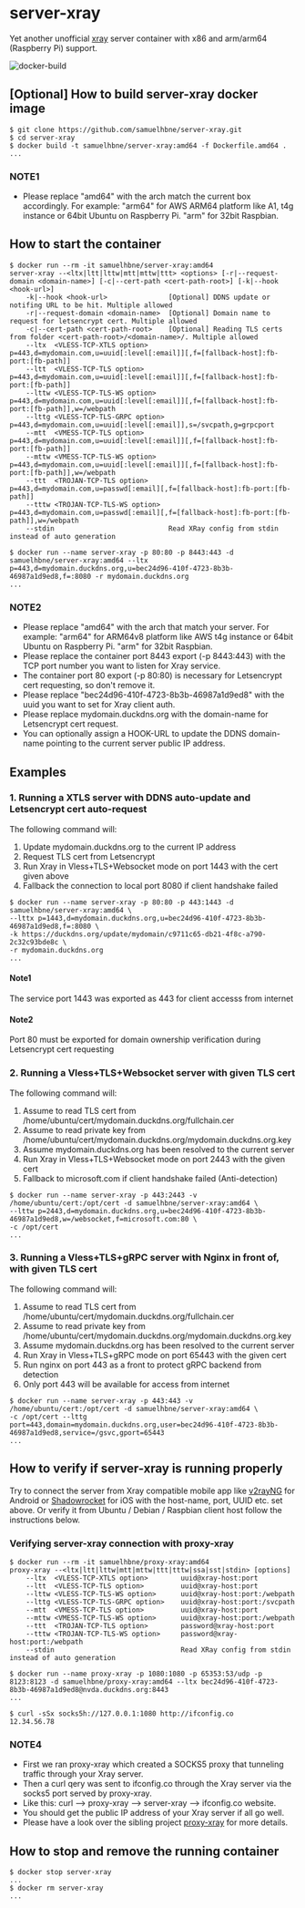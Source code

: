 # server-xray

Yet another unofficial [xray](https://github.com/XTLS/Xray-core) server container with x86 and arm/arm64 (Raspberry Pi) support.

![docker-build](https://github.com/samuelhbne/server-xray/workflows/docker-buildx-latest/badge.svg)

## [Optional] How to build server-xray docker image

```shell
$ git clone https://github.com/samuelhbne/server-xray.git
$ cd server-xray
$ docker build -t samuelhbne/server-xray:amd64 -f Dockerfile.amd64 .
...
```

### NOTE1

- Please replace "amd64" with the arch match the current box accordingly. For example: "arm64" for AWS ARM64 platform like A1, t4g instance or 64bit Ubuntu on Raspberry Pi. "arm" for 32bit Raspbian.

## How to start the container

```shell
$ docker run --rm -it samuelhbne/server-xray:amd64
server-xray --<ltx|ltt|lttw|mtt|mttw|ttt> <options> [-r|--request-domain <domain-name>] [-c|--cert-path <cert-path-root>] [-k|--hook <hook-url>]
    -k|--hook <hook-url>               [Optional] DDNS update or notifing URL to be hit. Multiple allowed
    -r|--request-domain <domain-name>  [Optional] Domain name to request for letsencrypt cert. Multiple allowed
    -c|--cert-path <cert-path-root>    [Optional] Reading TLS certs from folder <cert-path-root>/<domain-name>/. Multiple allowed
    --ltx  <VLESS-TCP-XTLS option>     p=443,d=mydomain.com,u=uuid[:level[:email]][,f=[fallback-host]:fb-port:[fb-path]]
    --ltt  <VLESS-TCP-TLS option>      p=443,d=mydomain.com,u=uuid[:level[:email]][,f=[fallback-host]:fb-port:[fb-path]]
    --lttw <VLESS-TCP-TLS-WS option>   p=443,d=mydomain.com,u=uuid[:level[:email]][,f=[fallback-host]:fb-port:[fb-path]],w=/webpath
    --lttg <VLESS-TCP-TLS-GRPC option> p=443,d=mydomain.com,u=uuid[:level[:email]],s=/svcpath,g=grpcport
    --mtt  <VMESS-TCP-TLS option>      p=443,d=mydomain.com,u=uuid[:level[:email]][,f=[fallback-host]:fb-port:[fb-path]]
    --mttw <VMESS-TCP-TLS-WS option>   p=443,d=mydomain.com,u=uuid[:level[:email]][,f=[fallback-host]:fb-port:[fb-path]],w=/webpath
    --ttt  <TROJAN-TCP-TLS option>     p=443,d=mydomain.com,u=passwd[:email][,f=[fallback-host]:fb-port:[fb-path]]
    --tttw <TROJAN-TCP-TLS-WS option>  p=443,d=mydomain.com,u=passwd[:email][,f=[fallback-host]:fb-port:[fb-path]],w=/webpath
    --stdin                            Read XRay config from stdin instead of auto generation

$ docker run --name server-xray -p 80:80 -p 8443:443 -d samuelhbne/server-xray:amd64 --ltx p=443,d=mydomain.duckdns.org,u=bec24d96-410f-4723-8b3b-46987a1d9ed8,f=:8080 -r mydomain.duckdns.org
...
```

### NOTE2

- Please replace "amd64" with the arch that match your server. For example: "arm64" for ARM64v8 platform like AWS t4g instance or 64bit Ubuntu on Raspberry Pi. "arm" for 32bit Raspbian.
- Please replace the container port 8443 export (-p 8443:443) with the TCP port number you want to listen for Xray service.
- The container port 80 export (-p 80:80) is necessary for Letsencrypt cert requesting, so don't remove it.
- Please replace "bec24d96-410f-4723-8b3b-46987a1d9ed8" with the uuid you want to set for Xray client auth.
- Please replace mydomain.duckdns.org with the domain-name for Letsencrypt cert request.
- You can optionally assign a HOOK-URL to update the DDNS domain-name pointing to the current server public IP address.

## Examples

### 1. Running a XTLS server with DDNS auto-update and Letsencrypt cert auto-request

The following command will:

1. Update mydomain.duckdns.org to the current IP address
2. Request TLS cert from Letsencrypt
3. Run Xray in Vless+TLS+Websocket mode on port 1443 with the cert given above
4. Fallback the connection to local port 8080 if client handshake failed

```shell
$ docker run --name server-xray -p 80:80 -p 443:1443 -d samuelhbne/server-xray:amd64 \
--lttx p=1443,d=mydomain.duckdns.org,u=bec24d96-410f-4723-8b3b-46987a1d9ed8,f=:8080 \
-k https://duckdns.org/update/mydomain/c9711c65-db21-4f8c-a790-2c32c93bde8c \
-r mydomain.duckdns.org
...
```

#### Note1

The service port 1443 was exported as 443 for client accesss from internet

#### Note2

Port 80 must be exported for domain ownership verification during Letsencrypt cert requesting

### 2. Running a Vless+TLS+Websocket server with given TLS cert

The following command will:

1. Assume to read TLS cert from /home/ubuntu/cert/mydomain.duckdns.org/fullchain.cer
2. Assume to read private key from  /home/ubuntu/cert/mydomain.duckdns.org/mydomain.duckdns.org.key
3. Assume mydomain.duckdns.org has been resolved to the current server
4. Run Xray in Vless+TLS+Websocket mode on port 2443 with the given cert
5. Fallback to microsoft.com if client handshake failed (Anti-detection)

```shell
$ docker run --name server-xray -p 443:2443 -v /home/ubuntu/cert:/opt/cert -d samuelhbne/server-xray:amd64 \
--lttw p=2443,d=mydomain.duckdns.org,u=bec24d96-410f-4723-8b3b-46987a1d9ed8,w=/websocket,f=microsoft.com:80 \
-c /opt/cert
...
```

### 3. Running a Vless+TLS+gRPC server with Nginx in front of, with given TLS cert

The following command will:

1. Assume to read TLS cert from /home/ubuntu/cert/mydomain.duckdns.org/fullchain.cer
2. Assume to read private key from  /home/ubuntu/cert/mydomain.duckdns.org/mydomain.duckdns.org.key
3. Assume mydomain.duckdns.org has been resolved to the current server
4. Run Xray in Vless+TLS+gRPC mode on port 65443 with the given cert
5. Run nginx on port 443 as a front to protect gRPC backend from detection
6. Only port 443 will be available for access from internet

```shell
$ docker run --name server-xray -p 443:443 -v /home/ubuntu/cert:/opt/cert -d samuelhbne/server-xray:amd64 \
-c /opt/cert --lttg port=443,domain=mydomain.duckdns.org,user=bec24d96-410f-4723-8b3b-46987a1d9ed8,service=/gsvc,gport=65443
...
```

## How to verify if server-xray is running properly

Try to connect the server from Xray compatible mobile app like [v2rayNG](https://github.com/2dust/v2rayNG) for Android or [Shadowrocket](https://apps.apple.com/us/app/shadowrocket/id932747118) for iOS with the host-name, port, UUID etc. set above. Or verify it from Ubuntu / Debian / Raspbian client host follow the instructions below.

### Verifying server-xray connection with proxy-xray

```shell
$ docker run --rm -it samuelhbne/proxy-xray:amd64
proxy-xray --<ltx|ltt|lttw|mtt|mttw|ttt|tttw|ssa|sst|stdin> [options]
    --ltx  <VLESS-TCP-XTLS option>        uuid@xray-host:port
    --ltt  <VLESS-TCP-TLS option>         uuid@xray-host:port
    --lttw <VLESS-TCP-TLS-WS option>      uuid@xray-host:port:/webpath
    --lttg <VLESS-TCP-TLS-GRPC option>    uuid@xray-host:port:/svcpath
    --mtt  <VMESS-TCP-TLS option>         uuid@xray-host:port
    --mttw <VMESS-TCP-TLS-WS option>      uuid@xray-host:port:/webpath
    --ttt  <TROJAN-TCP-TLS option>        password@xray-host:port
    --tttw <TROJAN-TCP-TLS-WS option>     password@xray-host:port:/webpath
    --stdin                               Read XRay config from stdin instead of auto generation

$ docker run --name proxy-xray -p 1080:1080 -p 65353:53/udp -p 8123:8123 -d samuelhbne/proxy-xray:amd64 --ltx bec24d96-410f-4723-8b3b-46987a1d9ed8@nvda.duckdns.org:8443
...

$ curl -sSx socks5h://127.0.0.1:1080 http://ifconfig.co
12.34.56.78
```

### NOTE4

- First we ran proxy-xray which created a SOCKS5 proxy that tunneling traffic through your Xray server.
- Then a curl qery was sent to ifconfig.co through the Xray server via the socks5 port served by proxy-xray.
- Like this: curl --> proxy-xray --> server-xray --> ifconfig.co website.
- You should get the public IP address of your Xray server if all go well.
- Please have a look over the sibling project [proxy-xray](https://github.com/samuelhbne/proxy-xray) for more details.

## How to stop and remove the running container

```shell
$ docker stop server-xray
...
$ docker rm server-xray
...
```
